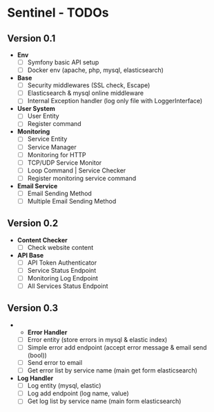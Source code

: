 # Sentinel - TODOs

## Version 0.1
- **Env**
  - [ ] Symfony basic API setup
  - [ ] Docker env (apache, php, mysql, elasticsearch)

- **Base**
  - [ ] Security middlewares (SSL check, Escape)
  - [ ] Elasticsearch & mysql online middleware
  - [ ] Internal Exception handler (log only file with LoggerInterface)

- **User System**
  - [ ] User Entity
  - [ ] Register command
  
- **Monitoring**
    - [ ] Service Entity
    - [ ] Service Manager
    - [ ] Monitoring for HTTP
    - [ ] TCP/UDP Service Monitor
    - [ ] Loop Command | Service Checker
    - [ ] Register monitoring service command

- **Email Service**
  - [ ] Email Sending Method
  - [ ] Multiple Email Sending Method

## Version 0.2
- **Content Checker**
  - [ ] Check website content

- **API Base**
  - [ ] API Token Authenticator
  - [ ] Service Status Endpoint
  - [ ] Monitoring Log Endpoint
  - [ ] All Services Status Endpoint

## Version 0.3
- - **Error Handler**
  - [ ] Error entity (store errors in mysql & elastic index)
  - [ ] Simple error add endpoint (accept error message & email send (bool))
  - [ ] Send error to email
  - [ ] Get error list by service name (main get form elasticsearch)

- **Log Handler**
  - [ ] Log entity (mysql, elastic)
  - [ ] Log add endpoint (log name, value)
  - [ ] Get log list by service name (main form elasticsearch)